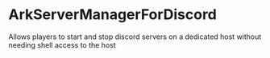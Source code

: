 # ArkServerManagerForDiscord
Allows players to start and stop discord servers on a dedicated host without needing shell access to the host
